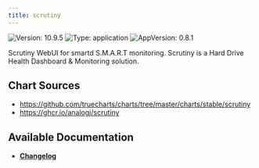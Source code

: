 ```yaml
---
title: scrutiny
---
```


![Version: 10.9.5](https://img.shields.io/badge/Version-10.9.5-informational?style=flat-square) ![Type: application](https://img.shields.io/badge/Type-application-informational?style=flat-square) ![AppVersion: 0.8.1](https://img.shields.io/badge/AppVersion-0.8.1-informational?style=flat-square)

Scrutiny WebUI for smartd S.M.A.R.T monitoring. Scrutiny is a Hard Drive Health Dashboard & Monitoring solution.

## Chart Sources

- https://github.com/truecharts/charts/tree/master/charts/stable/scrutiny
- https://ghcr.io/analogj/scrutiny

## Available Documentation

- [**Changelog**](./CHANGELOG.md)
